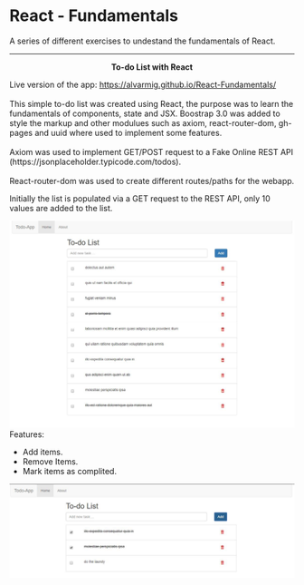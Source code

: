 # React - Fundamentals
A series of different exercises to undestand the fundamentals of React. 

<hr>
<p align="center">
  <strong>To-do List with React</strong>
</p>
Live version of the app: <a href="https://alvarmig.github.io/React-Fundamentals/" target="_blank" >https://alvarmig.github.io/React-Fundamentals/</a>
<br>
<br>
This simple to-do list was created using React, the purpose was to learn the fundamentals of components, state and JSX. Boostrap 3.0 was added to style the markup and other modulues such as axiom, react-router-dom, gh-pages and uuid where used to implement some features. 
<br>
<br>
Axiom was used to implement GET/POST request to a Fake Online REST API (https://jsonplaceholder.typicode.com/todos).
<br>
<br>
React-router-dom was used to create different routes/paths for the webapp.

Initially the list is populated via a GET request to the REST API, only 10 values are added to the list.

<img src="/public/img.JPG" width="1000">
<br>
Features: 
<ul>
  <li>Add items.</li>
  <li>Remove Items.</li>
  <li>Mark items as complited.</li>
</ul>
<img src="/public/img-2.JPG" width="1000">
